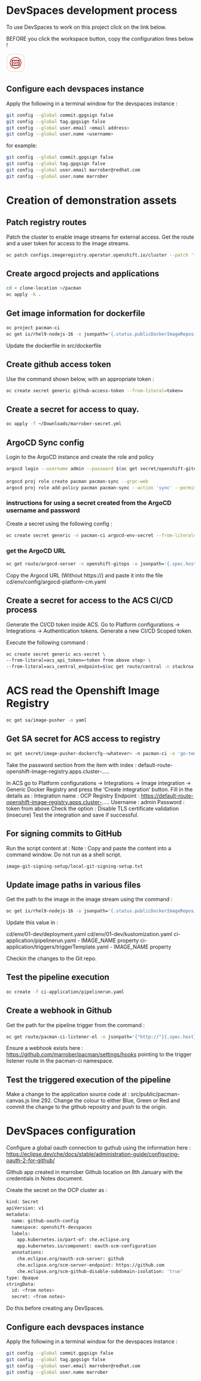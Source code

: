 # DevSpaces development process

To use DevSpaces to work on this project click on the link below.

BEFORE you click the workspace button, copy the configuration lines below !

[<img src=DevSpaces.png width=50>](https://devspaces.apps.cluster-ktrst.ktrst.sandbox1131.opentlc.com/dashboard/#/load-factory?url=https%3A%2F%2Fraw.githubusercontent.com%2Fmarrober%2Fpacman%2Frefs%2Fheads%2Fmain%2Fdevfile.yaml)

## Configure each devspaces instance

Apply the following in a terminal window for the devspaces instance :

````bash
git config --global commit.gpgsign false
git config --global tag.gpgsign false
git config --global user.email <email address>
git config --global user.name <username>
````

for example: 

````bash
git config --global commit.gpgsign false
git config --global tag.gpgsign false
git config --global user.email marrober@redhat.com
git config --global user.name marrober
````

# Creation of demonstration assets

## Patch registry routes
Patch the cluster to enable image streams for external access.
Get the route and a user token for access to the image streams. 

````bash
oc patch configs.imageregistry.operator.openshift.io/cluster --patch '{"spec":{"defaultRoute":true}}' --type=merge
````

## Create argocd projects and applications

````bash
cd < clone-location >/pacman
oc apply -k .
````

## Get image information for dockerfile

````bash
oc project pacman-ci
oc get is/rhel9-nodejs-16 -o jsonpath='{.status.publicDockerImageRepository}''{":latest"}''{"\n"}'
````

Update the dockerfile in src/dockerfile

## Create github access token

Use the command shown below, with an appropriate token :

````bash
oc create secret generic github-access-token --from-literal=token=
````

## Create a secret for access to quay.

````bash
oc apply -f ~/Downloads/marrober-secret.yml
````

## ArgoCD Sync config

Login to the ArgoCD instance and create the role and policy

````bash
argocd login --username admin --password $(oc get secret/openshift-gitops-cluster  -n openshift-gitops -o jsonpath='{.data.admin\.password}' | base64 -d) --insecure --grpc-web $(oc get route/openshift-gitops-server -n openshift-gitops -o jsonpath='{.spec.host}')

argocd proj role create pacman pacman-sync --grpc-web
argocd proj role add-policy pacman pacman-sync --action 'sync' --permission allow --object pacman-development --grpc-web
````

### instructions for using a secret created from the ArgoCD username and password
Create a secret using the following config :

````bash
oc create secret generic -n pacman-ci argocd-env-secret --from-literal=ARGOCD_PASSWORD=$(oc get secret/openshift-gitops-cluster  -n openshift-gitops -o jsonpath='{.data.admin\.password}' | base64 -d) --from-literal=ARGOCD_USERNAME=admin
````

### get the ArgoCD URL


````bash
oc get route/argocd-server -n openshift-gitops -o jsonpath='{.spec.host}{"\n"}'
````

Copy the Argocd URL (Without  https://) and paste it into the file cd/env/config/argocd-platform-cm.yaml

## Create a secret for access to the ACS CI/CD process

Generate the CI/CD token inside ACS. Go to Platform configurations -> Integrations -> Authentication tokens.
Generate a new CI/CD Scoped token.

Execute the following command :

````bash
oc create secret generic acs-secret \
--from-literal=acs_api_token=<token from above step> \
--from-literal=acs_central_endpoint=$(oc get route/central -n stackrox -o jsonpath='{.spec.host}{":443"}')
````

# ACS read the Openshift Image Registry

````bash
oc get sa/image-pusher -o yaml
````

## Get SA secret for ACS access to registry

````bash
oc get secret/image-pusher-dockercfg-<whatever> -n pacman-ci -o 'go-template={{index .data ".dockercfg"}}' | base64 -d | jq .  
````

Take the password section from the item with index : default-route-openshift-image-registry.apps.cluster-.....

In ACS go to Platform configurations -> Integrations -> Image integration -> Generic Docker Registry and press the ‘Create integration’ button.
Fill in the details as :
	Integration name : OCP Registry
	Endpoint : https://default-route-openshift-image-registry.apps.cluster-.....
	Username : admin
	Password : token from above
	Check the option : Disable TLS certificate validation (insecure)
Test the integration and save if successful.

## For signing commits to GitHub

Run the script content at : Note : Copy and paste the content into a command window. Do not run as a shell script.

````bash
image-git-signing-setup/local-git-signing-setup.txt
````
## Update image paths in various files

Get the path to the image in the image stream using the command :

````bash
oc get is/rhel9-nodejs-16 -o jsonpath='{.status.publicDockerImageRepository}' | cut -d "/" -f 1
````

Update this value in :

cd/env/01-dev/deployment.yaml
cd/env/01-dev/kustomization.yaml
ci-application/pipelinerun.yaml - IMAGE_NAME property
ci-application/triggers/triggerTemplate.yaml - IMAGE_NAME property

Checkin the changes to the Git repo.

## Test the pipeline execution

````bash
oc create -f ci-application/pipelinerun.yaml 
````

## Create a webhook in Github

Get the path for the pipeline trigger from the command :

````bash
oc get route/pacman-ci-listener-el -o jsonpath='{"http://"}{.spec.host}'
````

Ensure a webhook exists here : https://github.com/marrober/pacman/settings/hooks pointing to the trigger listener route in the pacman-ci namespace. 

## Test the triggered execution of the pipeline

Make a change to the application source code at : src/public/pacman-canvas.js line 292. Change the colour to either Blue, Green or Red and commit the change to the github repositry and push to the origin.

# DevSpaces configuration

Configure a global oauth connection to guthub using the information here : https://eclipse.dev/che/docs/stable/administration-guide/configuring-oauth-2-for-github/

Github app created in marrober Github location on 8th January with the credentials in Notes document.

Create the secret on the OCP cluster as :

````bash
kind: Secret
apiVersion: v1
metadata:
  name: github-oauth-config
  namespace: openshift-devspaces
  labels:
    app.kubernetes.io/part-of: che.eclipse.org
    app.kubernetes.io/component: oauth-scm-configuration
  annotations:
    che.eclipse.org/oauth-scm-server: github
    che.eclipse.org/scm-server-endpoint: https://github.com
    che.eclipse.org/scm-github-disable-subdomain-isolation: 'true'
type: Opaque
stringData:
  id: <from notes>
  secret: <from notes>
````

Do this before creating any DevSpaces. 

## Configure each devspaces instance

Apply the following in a terminal window for the devspaces instance :

````bash
git config --global commit.gpgsign false
git config --global tag.gpgsign false
git config --global user.email marrober@redhat.com
git config --global user.name marrober
````


